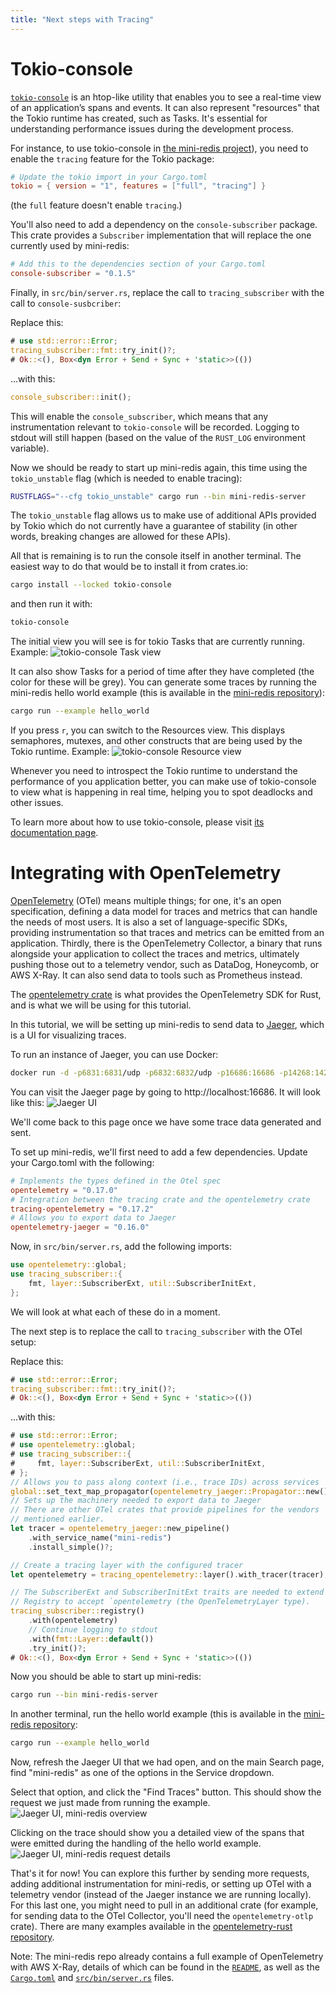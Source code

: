 ```yaml
---
title: "Next steps with Tracing"
---
```


# Tokio-console

[`tokio-console`](https://github.com/tokio-rs/console) is an htop-like utility that enables you to see a real-time view
of an application’s spans and events. It can also represent "resources" that the
Tokio runtime has created, such as Tasks. It's essential for understanding
performance issues during the development process.

For instance, to use tokio-console in [the mini-redis project](https://github.com/tokio-rs/mini-redis)), 
you need to enable the `tracing` feature for the Tokio package:

```toml
# Update the tokio import in your Cargo.toml
tokio = { version = "1", features = ["full", "tracing"] }
```

(the `full` feature doesn't enable `tracing`.)

You'll also need to add a dependency on the `console-subscriber` package. This
crate provides a `Subscriber` implementation that will replace the one currently
used by mini-redis:

```toml
# Add this to the dependencies section of your Cargo.toml
console-subscriber = "0.1.5"
```

Finally, in `src/bin/server.rs`, replace the call to `tracing_subscriber` with
the call to `console-susbcriber`:

Replace this:

```rust
# use std::error::Error;
tracing_subscriber::fmt::try_init()?;
# Ok::<(), Box<dyn Error + Send + Sync + 'static>>(())
```

...with this:

```rust
console_subscriber::init();
```

This will enable the `console_subscriber`, which means that any instrumentation
relevant to `tokio-console` will be recorded. Logging to stdout will still
happen (based on the value of the `RUST_LOG` environment variable).

Now we should be ready to start up mini-redis again, this time using the
`tokio_unstable` flag (which is needed to enable tracing):

```sh
RUSTFLAGS="--cfg tokio_unstable" cargo run --bin mini-redis-server
```

The `tokio_unstable` flag allows us to make use of additional APIs provided by
Tokio which do not currently have a guarantee of stability (in other words,
breaking changes are allowed for these APIs).

All that is remaining is to run the console itself in another terminal. The
easiest way to do that would be to install it from crates.io:

```sh
cargo install --locked tokio-console
```

and then run it with:

```sh
tokio-console
```

The initial view you will see is for tokio Tasks that are currently running.
Example: ![tokio-console Task
view](https://raw.githubusercontent.com/tokio-rs/console/main/assets/tasks_list.png)

It can also show Tasks for a period of time after they have completed (the color
for these will be grey). You can generate some traces by running the mini-redis
hello world example (this is available in the [mini-redis
repository](https://github.com/tokio-rs/mini-redis)):

```sh
cargo run --example hello_world
```

If you press `r`, you can switch to the Resources view. This displays
semaphores, mutexes, and other constructs that are being used by the Tokio
runtime. Example: ![tokio-console Resource
view](https://raw.githubusercontent.com/tokio-rs/console/main/assets/resources.png)

Whenever you need to introspect the Tokio runtime to understand the performance
of you application better, you can make use of tokio-console to view what is
happening in real time, helping you to spot deadlocks and other issues.

To learn more about how to use tokio-console, please visit [its documentation
page](https://docs.rs/tokio-console/latest/tokio_console/#using-the-console).

# Integrating with OpenTelemetry

[OpenTelemetry](https://opentelemetry.io/) (OTel) means multiple things; for
one, it's an open specification, defining a data model for traces and metrics
that can handle the needs of most users. It is also a set of language-specific
SDKs, providing instrumentation so that traces and metrics can be emitted from
an application. Thirdly, there is the OpenTelemetry Collector, a binary that
runs alongside your application to collect the traces and metrics, ultimately
pushing those out to a telemetry vendor, such as DataDog, Honeycomb, or AWS
X-Ray. It can also send data to tools such as Prometheus instead.

The [opentelemetry crate](https://crates.io/crates/opentelemetry) is what
provides the OpenTelemetry SDK for Rust, and is what we will be using for this
tutorial.

In this tutorial, we will be setting up mini-redis to send data to
[Jaeger](https://www.jaegertracing.io/), which is a UI for visualizing traces.

To run an instance of Jaeger, you can use Docker:

```sh
docker run -d -p6831:6831/udp -p6832:6832/udp -p16686:16686 -p14268:14268 jaegertracing/all-in-one:latest
```

You can visit the Jaeger page by going to http://localhost:16686.
It will look like this:
![Jaeger UI](/img/tracing-next-steps/jaeger-first-pageload.png)

We'll come back to this page once we have some trace data generated and sent.

To set up mini-redis, we'll first need to add a few dependencies. Update your
Cargo.toml with the following:

```toml
# Implements the types defined in the Otel spec
opentelemetry = "0.17.0"
# Integration between the tracing crate and the opentelemetry crate
tracing-opentelemetry = "0.17.2" 
# Allows you to export data to Jaeger
opentelemetry-jaeger = "0.16.0"
```

Now, in `src/bin/server.rs`, add the following imports:

```rust
use opentelemetry::global;
use tracing_subscriber::{
    fmt, layer::SubscriberExt, util::SubscriberInitExt,
};
```

We will look at what each of these do in a moment.

The next step is to replace the call to `tracing_subscriber` with the OTel
setup:

Replace this:

```rust
# use std::error::Error;
tracing_subscriber::fmt::try_init()?;
# Ok::<(), Box<dyn Error + Send + Sync + 'static>>(())
```

...with this:

```rust
# use std::error::Error;
# use opentelemetry::global;
# use tracing_subscriber::{
#     fmt, layer::SubscriberExt, util::SubscriberInitExt,
# };
// Allows you to pass along context (i.e., trace IDs) across services
global::set_text_map_propagator(opentelemetry_jaeger::Propagator::new());
// Sets up the machinery needed to export data to Jaeger
// There are other OTel crates that provide pipelines for the vendors
// mentioned earlier.
let tracer = opentelemetry_jaeger::new_pipeline()
    .with_service_name("mini-redis")
    .install_simple()?;

// Create a tracing layer with the configured tracer
let opentelemetry = tracing_opentelemetry::layer().with_tracer(tracer);

// The SubscriberExt and SubscriberInitExt traits are needed to extend the
// Registry to accept `opentelemetry (the OpenTelemetryLayer type).
tracing_subscriber::registry()
    .with(opentelemetry)
    // Continue logging to stdout
    .with(fmt::Layer::default())
    .try_init()?;
# Ok::<(), Box<dyn Error + Send + Sync + 'static>>(())
```

Now you should be able to start up mini-redis:

```sh
cargo run --bin mini-redis-server
```

In another terminal, run the hello world example  (this is available in the
[mini-redis repository](https://github.com/tokio-rs/mini-redis):

```sh
cargo run --example hello_world
```

Now, refresh the Jaeger UI that we had open, and on the main Search page, find
"mini-redis" as one of the options in the Service dropdown.

Select that option, and click the "Find Traces" button. This should show the
request we just made from running the example.
![Jaeger UI, mini-redis overview](/img/tracing-next-steps/jaeger-mini-redis-overview.png)

Clicking on the trace should show you a detailed view of the spans that were
emitted during the handling of the hello world example.
![Jaeger UI, mini-redis request details](/img/tracing-next-steps/jaeger-mini-redis-trace-details.png)

That's it for now! You can explore this further by sending more requests, adding
additional instrumentation for mini-redis, or setting up OTel with a telemetry
vendor (instead of the Jaeger instance we are running locally). For this last
one, you might need to pull in an additional crate (for example, for sending
data to the OTel Collector, you'll need the `opentelemetry-otlp` crate). There
are many examples available in the [opentelemetry-rust
repository](https://github.com/open-telemetry/opentelemetry-rust/tree/main/examples).

Note: The mini-redis repo already contains a full example of OpenTelemetry with
AWS X-Ray, details of which can be found in the
[`README`](https://github.com/tokio-rs/mini-redis#aws-x-ray-example), as well as
the
[`Cargo.toml`](https://github.com/tokio-rs/mini-redis/blob/24d9d9f466d9078c46477bf5c2d68416553b9872/Cargo.toml#L35-L41)
and
[`src/bin/server.rs`](https://github.com/tokio-rs/mini-redis/blob/24d9d9f466d9078c46477bf5c2d68416553b9872/src/bin/server.rs#L59-L94)
files.